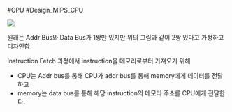 #CPU #Design_MIPS_CPU 

![](https://i.imgur.com/JomSavS.png)

원래는 Addr Bus와 Data Bus가 1쌍만 있지만 위의 그림과 같이 2쌍 있다고 가정하고 디자인함

Instruction Fetch 과정에서 instruction을 메모리로부터 가져오기 위해 
- CPU는 Addr bus를 통해 CPU가 addr bus를 통해 memory에게 데이터를 전달하고 
- memory는 data bus를 통해 해당 instruction의 메모리 주소를 CPU에게 전달한다.